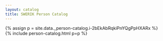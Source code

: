 ```yaml
---
layout: catalog
title: SWERIK Person Catalog
---
```

{% assign p = site.data._person-catalog.i-2bEkAbRqkiPnYQgPpHXARx %}
{% include person-catalog.html p=p %}

